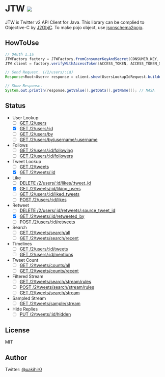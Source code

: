 # JTW [![](https://jitpack.io/v/uakihir0/jtw.svg)](https://jitpack.io/#uakihir0/jtw)

JTW is Twitter v2 API Client for Java. This library can be complied to Objective-C by [J2ObjC](https://developers.google.com/j2objc/).
To make pojo object, use [jsonschema2pojo](http://www.jsonschema2pojo.org/).

## HowToUse

```java
// OAuth 1.1a
JTWFactory factory = JTWFactory.fromConsumerKeyAndSecret(CONSUMER_KEY, CONSUMER_SECRET);
JTW client = factory.verifyWithAccessToken(ACCESS_TOKEN, ACCESS_TOKEN_SECRET);

// Send Request. (/2/users/:id)
Response<Root<User>> response = client.show(UsersLookupIdRequest.builder("11348282").build());

// Show Response.
System.out.println(response.getValue().getData().getName()); // NASA
```

## Status
<!-- - [ ] []() -->

- User Lookup
  - [ ] [GET /2/users](https://developer.twitter.com/en/docs/twitter-api/users/lookup/api-reference/get-users)
  - [x] [GET /2/users/:id](https://developer.twitter.com/en/docs/twitter-api/users/lookup/api-reference/get-users-id)
  - [ ] [GET /2/users/by](https://developer.twitter.com/en/docs/twitter-api/users/lookup/api-reference/get-users-by)
  - [ ] [GET /2/users/by/username/:username](https://developer.twitter.com/en/docs/twitter-api/users/lookup/api-reference/get-users-by-username-username)
- Follows
  - [ ] [GET /2/users/:id/following](https://developer.twitter.com/en/docs/twitter-api/users/follows/api-reference/get-users-id-following)
  - [ ] [GET /2/users/:id/followers](https://developer.twitter.com/en/docs/twitter-api/users/follows/api-reference/get-users-id-followers)
- Tweet Lookup
  - [ ] [GET /2/tweets](https://developer.twitter.com/en/docs/twitter-api/tweets/lookup/api-reference/get-tweets)
  - [x] [GET /2/tweets/:id](https://developer.twitter.com/en/docs/twitter-api/tweets/lookup/api-reference/get-tweets-id)
- Like
  - [ ] [DELETE /2/users/:id/likes/:tweet_id](https://developer.twitter.com/en/docs/twitter-api/tweets/likes/api-reference/delete-users-id-likes-tweet_id)
  - [x] [GET /2/tweets/:id/liking_users](https://developer.twitter.com/en/docs/twitter-api/tweets/likes/api-reference/get-tweets-id-liking_users)
  - [ ] [GET /2/users/:id/liked_tweets](https://developer.twitter.com/en/docs/twitter-api/tweets/likes/api-reference/get-users-id-liked_tweets)
  - [ ] [POST /2/users/:id/likes](https://developer.twitter.com/en/docs/twitter-api/tweets/likes/api-reference/post-users-id-likes)
- Retweet
  - [ ] [DELETE /2/users/:id/retweets/:source_tweet_id](https://developer.twitter.com/en/docs/twitter-api/tweets/retweets/api-reference/delete-users-id-retweets-tweet_id)
  - [x] [GET /2/tweets/:id/retweeted_by](https://developer.twitter.com/en/docs/twitter-api/tweets/retweets/api-reference/get-tweets-id-retweeted_by)
  - [ ] [POST /2/users/:id/retweets](https://developer.twitter.com/en/docs/twitter-api/tweets/retweets/api-reference/post-users-id-retweets)
- Search
  - [ ] [GET /2/tweets/search/all](https://developer.twitter.com/en/docs/twitter-api/tweets/search/api-reference/get-tweets-search-all)
  - [ ] [GET /2/tweets/search/recent](https://developer.twitter.com/en/docs/twitter-api/tweets/search/api-reference/get-tweets-search-recent)
- Timelines
  - [ ] [GET /2/users/:id/tweets](https://developer.twitter.com/en/docs/twitter-api/tweets/timelines/api-reference/get-users-id-tweets)
  - [ ] [GET /2/users/:id/mentions](https://developer.twitter.com/en/docs/twitter-api/tweets/timelines/api-reference/get-users-id-mentions)
- Tweet Count
  - [ ] [GET /2/tweets/counts/all](https://developer.twitter.com/en/docs/twitter-api/tweets/counts/api-reference/get-tweets-counts-all)
  - [ ] [GET /2/tweets/counts/recent](https://developer.twitter.com/en/docs/twitter-api/tweets/counts/api-reference/get-tweets-counts-recent)
- Filtered Stream
  - [ ] [GET /2/tweets/search/stream/rules](https://developer.twitter.com/en/docs/twitter-api/tweets/filtered-stream/api-reference/get-tweets-search-stream-rules)
  - [ ] [POST /2/tweets/search/stream/rules](https://developer.twitter.com/en/docs/twitter-api/tweets/filtered-stream/api-reference/post-tweets-search-stream-rules)
  - [ ] [GET /2/tweets/search/stream](https://developer.twitter.com/en/docs/twitter-api/tweets/filtered-stream/api-reference/get-tweets-search-stream)
- Sampled Stream
  - [ ] [GET /2/tweets/sample/stream](https://developer.twitter.com/en/docs/twitter-api/tweets/sampled-stream/api-reference/get-tweets-sample-stream)
- Hide Replies
  - [ ] [PUT /2/tweets/:id/hidden](https://developer.twitter.com/en/docs/twitter-api/tweets/hide-replies/api-reference/put-tweets-id-hidden)
    
## License

MIT

## Author

Twitter: [@uakihir0](https://twitter.com/uakihir0)

